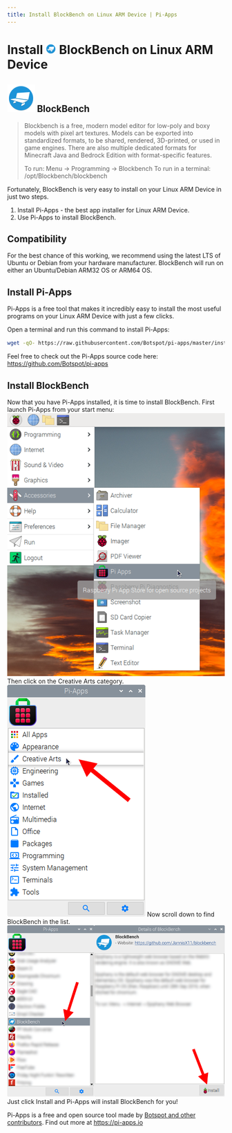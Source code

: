 ```yaml
---
title: Install BlockBench on Linux ARM Device | Pi-Apps
---
```

<div class="simple-install-content content">

# Install <img src="/img/app-icons/BlockBench/icon-64.png" height=24> BlockBench on Linux ARM Device

## <img src="/img/app-icons/BlockBench/icon-64.png"> BlockBench
> Blockbench is a free, modern model editor for low-poly and boxy models with pixel art textures. Models can be exported into standardized formats, to be shared, rendered, 3D-printed, or used in game engines. There are also multiple dedicated formats for Minecraft Java and Bedrock Edition with format-specific features.
> 
> To run:
> Menu -> Programming -> Blockbench
> To run in a terminal:
> /opt/Blockbench/blockbench

Fortunately, BlockBench is very easy to install on your Linux ARM Device in just two steps.
1. Install Pi-Apps - the best app installer for Linux ARM Device.
2. Use Pi-Apps to install BlockBench.
</div>
<div class="simple-install-content content">

## Compatibility
For the best chance of this working, we recommend using the latest LTS of Ubuntu or Debian from your hardware manufacturer.
BlockBench will run on either an Ubuntu/Debian ARM32 OS or ARM64 OS.
</div>
<div class="simple-install-content content">

## Install Pi-Apps

Pi-Apps is a free tool that makes it incredibly easy to install the most useful programs on your Linux ARM Device with just a few clicks.

Open a terminal and run this command to install Pi-Apps:
```bash
wget -qO- https://raw.githubusercontent.com/Botspot/pi-apps/master/install | bash
```
Feel free to check out the Pi-Apps source code here: https://github.com/Botspot/pi-apps
</div>
<div class="simple-install-content content">

## Install BlockBench

Now that you have Pi-Apps installed, it is time to install BlockBench.
First launch Pi-Apps from your start menu:
<img src="/img/start-menu.png">
Then click on the Creative Arts category.
<img src="/img/category-selections/Creative Arts.png">
Now scroll down to find BlockBench in the list.
<img src="/img/app-icons/BlockBench/app-selection.png">
Just click Install and Pi-Apps will install BlockBench for you!
</div>
<div class="simple-install-content content">

Pi-Apps is a free and open source tool made by [Botspot and other contributors](/about/#contributors). Find out more at https://pi-apps.io
</div>

